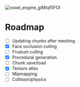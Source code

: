 ![voxel_engine_giMtqf5FOI](https://github.com/isXander/VoxelEngine/assets/43245524/9c3cb700-c130-42a2-b211-0159281d4713)

# Roadmap
- [ ] Updating chunks after meshing
- [x] Face occlusion culling
- [ ] Frustum culling
- [x] Procedural generation
- [ ] Chunk save/load
- [x] Texture atlas
- [ ] Mipmapping
- [ ] Collision/physics 
